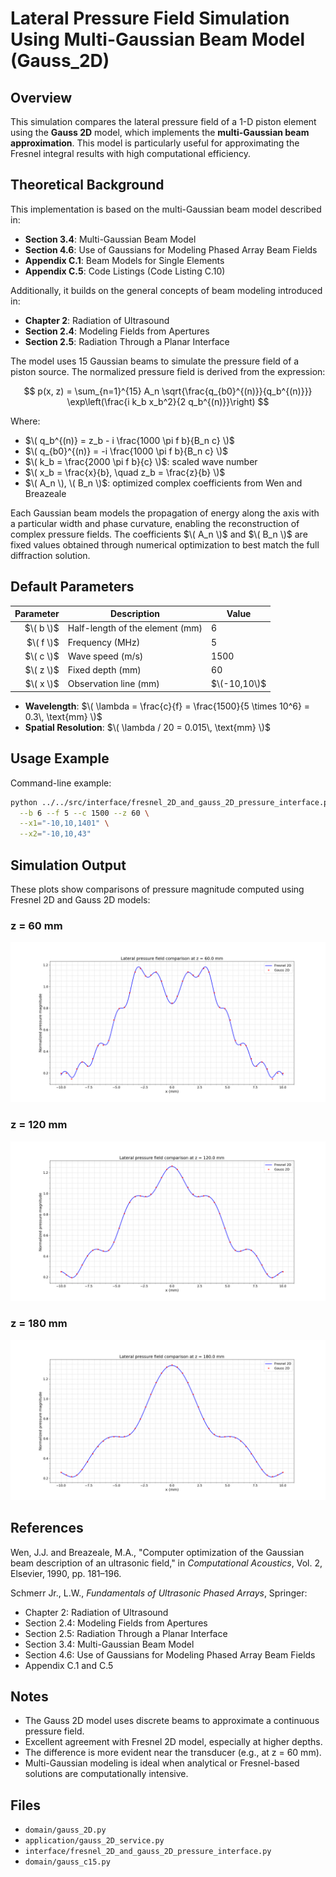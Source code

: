 # Lateral Pressure Field Simulation Using Multi-Gaussian Beam Model (Gauss_2D)

## Overview

This simulation compares the lateral pressure field of a 1-D piston element using the **Gauss 2D** model, which implements the **multi-Gaussian beam approximation**. This model is particularly useful for approximating the Fresnel integral results with high computational efficiency.

## Theoretical Background

This implementation is based on the multi-Gaussian beam model described in:

- **Section 3.4**: Multi-Gaussian Beam Model  
- **Section 4.6**: Use of Gaussians for Modeling Phased Array Beam Fields  
- **Appendix C.1**: Beam Models for Single Elements  
- **Appendix C.5**: Code Listings (Code Listing C.10)

Additionally, it builds on the general concepts of beam modeling introduced in:

- **Chapter 2**: Radiation of Ultrasound
- **Section 2.4**: Modeling Fields from Apertures
- **Section 2.5**: Radiation Through a Planar Interface

The model uses 15 Gaussian beams to simulate the pressure field of a piston source. The normalized pressure field is derived from the expression:

$$
p(x, z) = \sum_{n=1}^{15} A_n \sqrt{\frac{q_{b0}^{(n)}}{q_b^{(n)}}} \exp\left(\frac{i k_b x_b^2}{2 q_b^{(n)}}\right)
$$

Where:

- $\( q_b^{(n)} = z_b - i \frac{1000 \pi f b}{B_n c} \)$
- $\( q_{b0}^{(n)} = -i \frac{1000 \pi f b}{B_n c} \)$
- $\( k_b = \frac{2000 \pi f b}{c} \)$: scaled wave number
- $\( x_b = \frac{x}{b}, \quad z_b = \frac{z}{b} \)$
- $\( A_n \), \( B_n \)$: optimized complex coefficients from Wen and Breazeale

Each Gaussian beam models the propagation of energy along the axis with a particular width and phase curvature, enabling the reconstruction of complex pressure fields. The coefficients $\( A_n \)$ and $\( B_n \)$ are fixed values obtained through numerical optimization to best match the full diffraction solution. 

## Default Parameters

| Parameter | Description                        | Value       |
|----------:|------------------------------------|-------------|
| $\( b \)$   | Half-length of the element (mm)    | 6           |
| $\( f \)$   | Frequency (MHz)                   | 5           |
| $\( c \)$   | Wave speed (m/s)                  | 1500        |
| $\( z \)$   | Fixed depth (mm)                  | 60          |
| $\( x \)$   | Observation line (mm)             | $\(-10,10\)$  |

- **Wavelength**: $\( \lambda = \frac{c}{f} = \frac{1500}{5 \times 10^6} = 0.3\, \text{mm} \)$
- **Spatial Resolution**: $\( \lambda / 20 = 0.015\, \text{mm} \)$

## Usage Example

Command-line example:

```bash
python ../../src/interface/fresnel_2D_and_gauss_2D_pressure_interface.py \
  --b 6 --f 5 --c 1500 --z 60 \
  --x1="-10,10,1401" \
  --x2="-10,10,43"
```

## Simulation Output

These plots show comparisons of pressure magnitude computed using Fresnel 2D and Gauss 2D models:

### z = 60 mm

![z=60](../../examples/figures/Lateral_pressure_field_comparison_fresnel_gauss_z60.png)

### z = 120 mm

![z=120](../../examples/figures/Lateral_pressure_field_comparison_fresnel_gauss_z120.png)

### z = 180 mm

![z=180](../../examples/figures/Lateral_pressure_field_comparison_fresnel_gauss_z180.png)

## References

Wen, J.J. and Breazeale, M.A., "Computer optimization of the Gaussian beam description of an ultrasonic field," in *Computational Acoustics*, Vol. 2, Elsevier, 1990, pp. 181–196.

Schmerr Jr., L.W., *Fundamentals of Ultrasonic Phased Arrays*, Springer:

- Chapter 2: Radiation of Ultrasound
- Section 2.4: Modeling Fields from Apertures
- Section 2.5: Radiation Through a Planar Interface
- Section 3.4: Multi-Gaussian Beam Model
- Section 4.6: Use of Gaussians for Modeling Phased Array Beam Fields
- Appendix C.1 and C.5

## Notes

- The Gauss 2D model uses discrete beams to approximate a continuous pressure field.
- Excellent agreement with Fresnel 2D model, especially at higher depths.
- The difference is more evident near the transducer (e.g., at z = 60 mm).
- Multi-Gaussian modeling is ideal when analytical or Fresnel-based solutions are computationally intensive.

## Files

- `domain/gauss_2D.py`
- `application/gauss_2D_service.py`
- `interface/fresnel_2D_and_gauss_2D_pressure_interface.py`
- `domain/gauss_c15.py`
